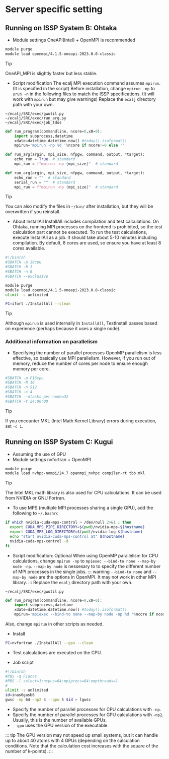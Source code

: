 # Server specific setting

## Running on ISSP System B: Ohtaka

 - Module settings
OneAPI(Intel) + OpenMPI is recommended
```bash
module purge
module load openmpi/4.1.5-oneapi-2023.0.0-classic  
```
> [!TIP]
> OneAPI_MPI is slightly faster but less stable.

 - Script modification
The ecalj MPI execution command assumes `mpirun`. (It is specified in the script)
Before installation, change `mpirun -np` to `srun -n` in the following files to match the ISSP specifications. (It will work with `mpirun` but may give warnings)
Replace the `ecalj` directory path with your own.
```
~/ecalj/SRC/exec/gwutil.py
~/ecalj/SRC/exec/run_arg.py
~/ecalj/SRC/exec/job_tdos
```
```python Around line 24 in gwutil.py
def run_program(commandline, ncore=0,x0=0):
    import subprocess,datetime
    xdate=datetime.datetime.now() #today().isoformat()
    mpirun='mpirun -np %d '%ncore if ncore!=0 else ''
```
```python Around line 7 in run_arg.py
def run_arg(argin, mpi_size, nfpgw, command, output, *target):
    echo_run = True  # standard
    mpi_run = f"mpirun -np {mpi_size}"  # standard
```
```python Around line 9 in job_tdos
def run_arg(argin, mpi_size, nfpgw, command, output, *target):
    echo_run = ""  # standard
    serial_run = ""  # standard
    mpi_run = f"mpirun -np {mpi_size}"  # standard
```
> [!TIP]
> You can also modify the files in `~/bin/` after installation, but they will be overwritten if you reinstall.

 - About InstallAll
InstallAll includes compilation and test calculations. On Ohtaka, running MPI processes on the frontend is prohibited, so the test calculation part cannot be executed.
To run the test calculations, execute InstallAll as a job. It should take about 5-10 minutes including compilation.
By default, 8 cores are used, so ensure you have at least 8 cores available.
```bash job.sh
#!/bin/sh
#SBATCH -p i8cpu
#SBATCH -N 1
#SBATCH -n 8
#SBATCH --exclusive

module purge
module load openmpi/4.1.5-oneapi-2023.0.0-classic  
ulimit -s unlimited

FC=ifort ./InstallAll --clean
```

> [!TIP]
> Although `mpirun` is used internally in `InstallAll`, TestInstall passes based on experience (perhaps because it uses a single node).

### Additional information on parallelism

 - Specifying the number of parallel processes
OpenMP parallelism is less effective, so basically use MPI parallelism.
However, if you run out of memory, reduce the number of cores per node to ensure enough memory per core.
```bash Example for 16 nodes and 512 MPI processes
#SBATCH -p F16cpu
#SBATCH -N 16
#SBATCH -n 512
#SBATCH -c 4
#SBATCH --ntasks-per-node=32
#SBATCH -t 24:00:00
```
> [!TIP]
> If you encounter MKL (Intel Math Kernel Library) errors during execution, set `-c 1`.

## Running on ISSP System C: Kugui

- Assuming the use of GPU
 - Module settings
nvfortran + OpenMPI
```bash
module purge
module load nvhpc-nompi/24.7 openmpi_nvhpc compiler-rt tbb mkl
```
> [!TIP]
> The Intel MKL math library is also used for CPU calculations. It can be used from NVIDIA or GNU Fortran.
- To use MPS (multiple MPI processes sharing a single GPU), add the following to `~/.bashrc`
```bash ~/.bashrc
if which nvidia-cuda-mps-control > /dev/null 2>&1 ; then
  export CUDA_MPS_PIPE_DIRECTORY=$(pwd)/nvidia-mps-$(hostname)
  export CUDA_MPS_LOG_DIRECTORY=$(pwd)/nvidia-log-$(hostname)
  echo "start nvidia-cuda-mps-control at" $(hostname)
  nvidia-cuda-mps-control -d
fi
```

 - Script modification: Optional
When using OpenMP parallelism for CPU calculations, change `mpirun -np` to `mpiexec --bind-to none --map-by node -np`.
`--map-by node` is nessesary to to specify the different number of MPI processes in the single jobs.
::: warning
`--bind-to none` and `--map-by node` are the options in OpenMPI. It may not work in other MPI library.
:::
Replace the `ecalj` directory path with your own.
```
~/ecalj/SRC/exec/gwutil.py
```
```python Around line 24 in gwutil.py
def run_program(commandline, ncore=0,x0=0):
    import subprocess,datetime
    xdate=datetime.datetime.now() #today().isoformat()
    mpirun='mpiexec --bind-to none --map-by node -np %d '%ncore if ncore!=0 else ''
```
Also, change `mpirun` in other scripts as needed.

- Install
```bash
FC=nvfortran ./InstallAll --gpu --clean
```
* Test calculations are executed on the CPU.


- Job script
```bash job.sh
#!/bin/sh
#PBS -q F1accs
#PBS -l select=1:ncpus=64:mpiprocs=64:ompthreads=1
#
ulimit -s unlimited
id=inas6gasb6
gwsc -np 64 -np2 4 --gpu 5 $id > lgwsc
```
* Specify the number of parallel processes for CPU calculations with `-np`.
* Specify the number of parallel processes for GPU calculations with `-np2`. Usually, this is the number of available GPUs.
* `--gpu` uses the GPU version of the executable.

::: tip
The GPU version may not speed up small systems, but it can handle up to about 40 atoms with 4 GPUs (depending on the calculation conditions. Note that the calculation cost increases with the square of the number of k-points).
:::
